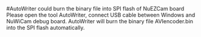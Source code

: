#AutoWriter could burn the binary file into SPI flash of NuEZCam board
   Please open the tool AutoWriter, connect USB cable between Windows and NuWiCam debug board.
AutoWriter will burn the binary file AVIencoder.bin into the SPI flash automatically.   
